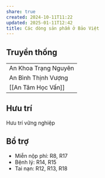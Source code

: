 ```yaml
---
share: true
created: 2024-10-11T11:22
updated: 2025-01-11T12:42
title: Các dòng sản phẩm ở Bảo Việt
---
```

## Truyền thống
|                      |
| -------------------- |
| An Khoa Trạng Nguyên |
| An Bình Thịnh Vượng  |
| [[An Tâm Học Vấn]]   |
## Hưu trí 
Hưu trí vững nghiệp

## Bổ trợ
- Miễn nộp phí: R8, R17
- Bệnh lý: R14,  R15
- Tai nạn: R12, R13, R18